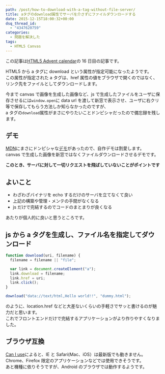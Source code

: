 ```yaml
---
path: /post/how-to-download-with-a-tag-without-file-server/
title: aタグのdownload属性でサーバを介さずにファイルダウンロードする
date: 2015-12-15T18:00:32+00:00
dsq_thread_id:
  - "4347620759"
categories:
  - 問題を解決した
tags:
  - HTML5 Canvas
---
```


この記事は[HTML5 Advent calendar](http://qiita.com/advent-calendar/2015/html5)の 16 日目の記事です。

HTML5 から a タグに download という属性が指定可能になったようです。  
この属性が指定された a タグは、href 属性の値をブラウザで開くのではなく、リンク先をファイルとしてダウンロードします。

今まで canvas で画像を生成した画像など、js で生成したファイルをユーザに保存させるには`window.open`に data url を渡して新窓で表示させ、ユーザに右クリ等で保存してもらう方法しか知らなかったのですが、  
a タグの`download`属性がまさにやりたいことドンピシャだったので備忘録を残します。

<!--more-->

## デモ

[MDN](https://developer.mozilla.org/en-US/docs/Web/HTML/Element/a#Using_the_download_attribute_to_save_a_canvas_as_a_PNG)にまさにドンピシャな[デモ](http://jsfiddle.net/codepo8/V6ufG/2/)があったので、自作デモは割愛します。  
canvas で生成した画像を新窓ではなくファイルダウンロードさせるデモです。

**このとき、サーバに対して一切リクエストを飛ばしていないことがポイントです**

## よいこと

- わざわざバイナリを echo するだけのサーバを立てなくて良い
- 上記の構築や管理・メンテの手間がなくなる
- js だけで完結するのでコードのまとまりが良くなる

あたりが個人的に良いと思うところです。

## js から a タグを生成し、ファイル名を指定してダウンロード

```javascript
function download(uri, filename) {
  filename = filename || "file";

  var link = document.createElement("a");
  link.download = filename;
  link.href = uri;
  link.click();
}

download("data://text/html,Hello world!!", "dummy.html");
```

のように、location.href などと大差ないくらいの手軽さでサッと書けるのが魅力だと思います。  
これでフロントエンドだけで完結するアプリケーションがより作りやすくなりました。

## ブラウザ互換

[Can I use](http://caniuse.com/#search=download)によると、IE と Safari(Mac、iOS）は最新版でも動きません。  
Chrome、Firefox 限定のアプリケーションなどでは使用できそうです。  
あと機種に依りそうですが、Android のブラウザでは動作するようです。
